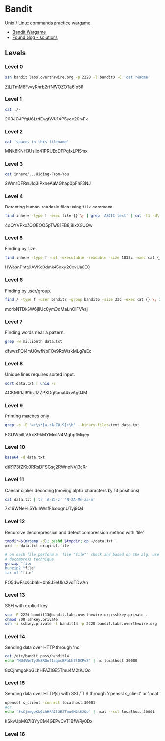 # Bandit

Unix / Linux commands practice wargame.

- [Bandit Wargame](https://overthewire.org/wargames/bandit)
- [Found blog - solutions](https://mayadevbe.me/tags/bandit/)

## Levels



### Level 0
```bash
ssh bandit.labs.overthewire.org -p 2220 -l bandit0 -C 'cat readme'
```
ZjLjTmM6FvvyRnrb2rfNWOZOTa6ip5If

### Level 1
```bash
cat ./-
```
263JGJPfgU6LtdEvgfWU1XP5yac29mFx

### Level 2
```bash
cat 'spaces in this filename'
```
MNk8KNH3Usiio41PRUEoDFPqfxLPlSmx

### Level 3
```bash
cat inhere/...Hiding-From-You
```
2WmrDFRmJIq3IPxneAaMGhap0pFhF3NJ

### Level 4
Detecting human-readable files using `file` command.
```bash
find inhere -type f -exec file {} \; | grep 'ASCII text' | cut -f1 -d\:  | xargs -i cat "{}"
```
4oQYVPkxZOOEOO5pTW81FB8j8lxXGUQw

### Level 5
Finding by size.
```bash
find inhere -type f -not -executable -readable -size 1033c -exec cat {} \;
```
HWasnPhtq9AVKe0dmk45nxy20cvUa6EG

### Level 6
Finding by user/group.
```bash
find / -type f -user bandit7 -group bandit6 -size 33c -exec cat {} \; 2>/dev/null
```
morbNTDkSW6jIlUc0ymOdMaLnOlFVAaj

### Level 7
Finding words near a pattern.
```bash
grep -w millionth data.txt
```
dfwvzFQi4mU0wfNbFOe9RoWskMLg7eEc

### Level 8
Unique lines requires sorted input.
```bash
sort data.txt | uniq -u
```
4CKMh1JI91bUIZZPXDqGanal4xvAg0JM

### Level 9
Printing matches only
```bash
grep -o -E '=+\s*[a-zA-Z0-9]+\b' --binary-files=text data.txt
```
FGUW5ilLVJrxX9kMYMmlN4MgbpfMiqey

### Level 10
```bash
base64 -d data.txt 
```
dtR173fZKb0RRsDFSGsg2RWnpNVj3qRr

### Level 11
Caesar cipher decoding (moving alpha characters by 13 positions)
```bash
cat data.txt | tr 'A-Za-z' 'N-ZA-Mn-za-m'
```
7x16WNeHIi5YkIhWsfFIqoognUTyj9Q4

### Level 12
Recursive decompression and detect compression method with 'file'
```bash
tmpdir=$(mktemp -d); pushd $tmpdir; cp ~/data.txt .
xxd -r data.txt original.file

# on each file perform a 'file "file"' check and based on the alg. use
# decompress technique
gunzip "file
bunzip2 "file"
tar xf "file"
```
FO5dwFsc0cbaIiH0h8J2eUks2vdTDwAn

### Level 13
SSH with explicit key
```bash
scp -P 2220 bandit13@bandit.labs.overthewire.org:sshkey.private .
chmod 700 sshkey.private
ssh -i sshkey.private -l bandit14 -p 2220 bandit.labs.overthewire.org
```

### Level 14
Sending data over HTTP through 'nc'
```bash
cat /etc/bandit_pass/bandit14
echo "MU4VWeTyJk8ROof1qqmcBPaLh7lDCPvS" | nc localhost 30000
```
8xCjnmgoKbGLhHFAZlGE5Tmu4M2tKJQo

### Level 15
Sending data over HTTP(s) with SSL/TLS through 'openssl s_client' or 'ncat'
```bash
openssl s_client -connect localhost:30001
#or
echo "8xCjnmgoKbGLhHFAZlGE5Tmu4M2tKJQo" | ncat --ssl localhost 30001
```
kSkvUpMQ7lBYyCM4GBPvCvT1BfWRy0Dx

### Level 16

